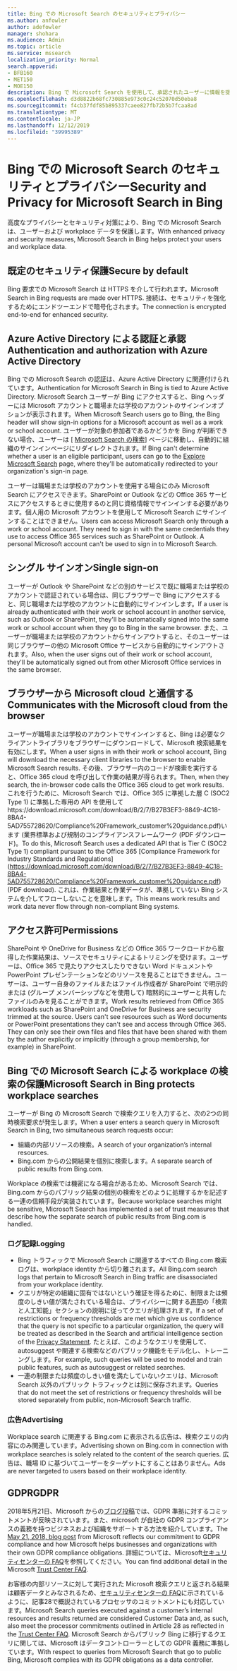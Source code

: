 ```yaml
---
title: Bing での Microsoft Search のセキュリティとプライバシー
ms.author: anfowler
author: adefowler
manager: shohara
ms.audience: Admin
ms.topic: article
ms.service: mssearch
localization_priority: Normal
search.appverid:
- BFB160
- MET150
- MOE150
description: Bing で Microsoft Search を使用して、承認されたユーザーに情報を提供しながら、会社のデータとエンドユーザーを保護する
ms.openlocfilehash: d3d8822b68fc730885e973c0c24c52070d50eba8
ms.sourcegitcommit: f4cb37fdf85b895337caee827fb72b5b7fcaa8ad
ms.translationtype: MT
ms.contentlocale: ja-JP
ms.lasthandoff: 12/12/2019
ms.locfileid: "39995389"
---
```

# <a name="security-and-privacy-for-microsoft-search-in-bing"></a><span data-ttu-id="eb5a0-103">Bing での Microsoft Search のセキュリティとプライバシー</span><span class="sxs-lookup"><span data-stu-id="eb5a0-103">Security and Privacy for Microsoft Search in Bing</span></span>

<span data-ttu-id="eb5a0-104">高度なプライバシーとセキュリティ対策により、Bing での Microsoft Search は、ユーザーおよび workplace データを保護します。</span><span class="sxs-lookup"><span data-stu-id="eb5a0-104">With enhanced privacy and security measures, Microsoft Search in Bing helps protect your users and workplace data.</span></span>

## <a name="secure-by-default"></a><span data-ttu-id="eb5a0-105">既定のセキュリティ保護</span><span class="sxs-lookup"><span data-stu-id="eb5a0-105">Secure by default</span></span>

<span data-ttu-id="eb5a0-106">Bing 要求での Microsoft Search は HTTPS を介して行われます。</span><span class="sxs-lookup"><span data-stu-id="eb5a0-106">Microsoft Search in Bing requests are made over HTTPS.</span></span> <span data-ttu-id="eb5a0-107">接続は、セキュリティを強化するためにエンドツーエンドで暗号化されます。</span><span class="sxs-lookup"><span data-stu-id="eb5a0-107">The connection is encrypted end-to-end for enhanced security.</span></span>
  
## <a name="authentication-and-authorization-with-azure-active-directory"></a><span data-ttu-id="eb5a0-108">Azure Active Directory による認証と承認</span><span class="sxs-lookup"><span data-stu-id="eb5a0-108">Authentication and authorization with Azure Active Directory</span></span>

<span data-ttu-id="eb5a0-109">Bing での Microsoft Search の認証は、Azure Active Directory に関連付けられています。</span><span class="sxs-lookup"><span data-stu-id="eb5a0-109">Authentication for Microsoft Search in Bing is tied to Azure Active Directory.</span></span> <span data-ttu-id="eb5a0-110">Microsoft Search ユーザーが Bing にアクセスすると、Bing ヘッダーには Microsoft アカウントと職場または学校のアカウントのサインインオプションが表示されます。</span><span class="sxs-lookup"><span data-stu-id="eb5a0-110">When Microsoft Search users go to Bing, the Bing header will show sign-in options for a Microsoft account as well as a work or school account.</span></span> <span data-ttu-id="eb5a0-111">ユーザーが対象の参加者であるかどうかを Bing が判断できない場合、ユーザーは [ [Microsoft Search の検索](https://www.bing.com/business/explore)] ページに移動し、自動的に組織のサインインページにリダイレクトされます。</span><span class="sxs-lookup"><span data-stu-id="eb5a0-111">If Bing can't determine whether a user is an eligible participant, users can go to the [Explore Microsoft Search](https://www.bing.com/business/explore) page, where they'll be automatically redirected to your organization's sign-in page.</span></span>
 
<span data-ttu-id="eb5a0-p103">ユーザーは職場または学校のアカウントを使用する場合にのみ Microsoft Search にアクセスできます。SharePoint or Outlook などの Office 365 サービスにアクセスするときに使用するのと同じ資格情報でサインインする必要があります。個人用の Microsoft アカウントを使用して Microsoft Search にサインインすることはできません。</span><span class="sxs-lookup"><span data-stu-id="eb5a0-p103">Users can access Microsoft Search only through a work or school account. They need to sign in with the same credentials they use to access Office 365 services such as SharePoint or Outlook. A personal Microsoft account can't be used to sign in to Microsoft Search.</span></span>
    
## <a name="single-sign-on"></a><span data-ttu-id="eb5a0-115">シングル サインオン</span><span class="sxs-lookup"><span data-stu-id="eb5a0-115">Single sign-on</span></span>

<span data-ttu-id="eb5a0-116">ユーザーが Outlook や SharePoint などの別のサービスで既に職場または学校のアカウントで認証されている場合は、同じブラウザーで Bing にアクセスすると、同じ職場または学校のアカウントに自動的にサインインします。</span><span class="sxs-lookup"><span data-stu-id="eb5a0-116">If a user is already authenticated with their work or school account in another service, such as Outlook or SharePoint, they'll be automatically signed into the same work or school account when they go to Bing in the same browser.</span></span> <span data-ttu-id="eb5a0-117">また、ユーザーが職場または学校のアカウントからサインアウトすると、そのユーザーは同じブラウザーの他の Microsoft Office サービスから自動的にサインアウトされます。</span><span class="sxs-lookup"><span data-stu-id="eb5a0-117">Also, when the user signs out of their work or school account, they'll be automatically signed out from other Microsoft Office services in the same browser.</span></span>
  
## <a name="communicates-with-the-microsoft-cloud-from-the-browser"></a><span data-ttu-id="eb5a0-118">ブラウザーから Microsoft cloud と通信する</span><span class="sxs-lookup"><span data-stu-id="eb5a0-118">Communicates with the Microsoft cloud from the browser</span></span>

<span data-ttu-id="eb5a0-119">ユーザーが職場または学校のアカウントでサインインすると、Bing は必要なクライアントライブラリをブラウザーにダウンロードして、Microsoft 検索結果を有効にします。</span><span class="sxs-lookup"><span data-stu-id="eb5a0-119">When a user signs in with their work or school account, Bing will download the necessary client libraries to the browser to enable Microsoft Search results.</span></span> <span data-ttu-id="eb5a0-120">その後、ブラウザー内のコードが検索を実行すると、Office 365 cloud を呼び出して作業の結果が得られます。</span><span class="sxs-lookup"><span data-stu-id="eb5a0-120">Then, when they search, the in-browser code calls the Office 365 cloud to get work results.</span></span> <span data-ttu-id="eb5a0-121">これを行うために、Microsoft Search では、Office 365 に準拠した層 C (SOC2 Type 1) に準拠した専用の API を使用してhttps://download.microsoft.com/download/B/2/7/B27B3EF3-8849-4C18-8BA4-5AD755728620/Compliance%20Framework_customer%20guidance.pdf)います (業界標準および規制のコンプライアンスフレームワーク (PDF ダウンロード)。</span><span class="sxs-lookup"><span data-stu-id="eb5a0-121">To do this, Microsoft Search uses a dedicated API that is Tier C (SOC2 Type 1) compliant pursuant to the Office 365 [Compliance Framework for Industry Standards and Regulations] (https://download.microsoft.com/download/B/2/7/B27B3EF3-8849-4C18-8BA4-5AD755728620/Compliance%20Framework_customer%20guidance.pdf) (PDF download).</span></span> <span data-ttu-id="eb5a0-122">これは、作業結果と作業データが、準拠していない Bing システムを介してフローしないことを意味します。</span><span class="sxs-lookup"><span data-stu-id="eb5a0-122">This means work results and work data never flow through non-compliant Bing systems.</span></span>
  
## <a name="permissions"></a><span data-ttu-id="eb5a0-123">アクセス許可</span><span class="sxs-lookup"><span data-stu-id="eb5a0-123">Permissions</span></span>

<span data-ttu-id="eb5a0-p106">SharePoint や OneDrive for Business などの Office 365 ワークロードから取得した作業結果は、ソースでセキュリティによるトリミングを受けます。ユーザーは、Office 365 で見たりアクセスしたりできない Word ドキュメントや PowerPoint プレゼンテーションなどのリソースを見ることはできません。ユーザーは、ユーザー自身のファイルまたはファイル作成者が SharePoint で明示的または (グループ メンバーシップなどを使用して) 暗黙的にユーザーと共有したファイルのみを見ることができます。</span><span class="sxs-lookup"><span data-stu-id="eb5a0-p106">Work results retrieved from Office 365 workloads such as SharePoint and OneDrive for Business are security trimmed at the source. Users can't see resources such as Word documents or PowerPoint presentations they can't see and access through Office 365. They can only see their own files and files that have been shared with them by the author explicitly or implicitly (through a group membership, for example) in SharePoint.</span></span>

## <a name="microsoft-search-in-bing-protects-workplace-searches"></a><span data-ttu-id="eb5a0-127">Bing での Microsoft Search による workplace の検索の保護</span><span class="sxs-lookup"><span data-stu-id="eb5a0-127">Microsoft Search in Bing protects workplace searches</span></span>

<span data-ttu-id="eb5a0-128">ユーザーが Bing の Microsoft Search で検索クエリを入力すると、次の2つの同時検索要求が発生します。</span><span class="sxs-lookup"><span data-stu-id="eb5a0-128">When a user enters a search query in Microsoft Search in Bing, two simultaneous search requests occur:</span></span>

- <span data-ttu-id="eb5a0-129">組織の内部リソースの検索。</span><span class="sxs-lookup"><span data-stu-id="eb5a0-129">A search of your organization’s internal resources.</span></span>
- <span data-ttu-id="eb5a0-130">Bing.com からの公開結果を個別に検索します。</span><span class="sxs-lookup"><span data-stu-id="eb5a0-130">A separate search of public results from Bing.com.</span></span>

<span data-ttu-id="eb5a0-131">Workplace の検索では機密になる場合があるため、Microsoft Search では、Bing.com からのパブリック結果の個別の検索をどのように処理するかを記述する一連の信頼手段が実装されています。</span><span class="sxs-lookup"><span data-stu-id="eb5a0-131">Because workplace searches might be sensitive, Microsoft Search has implemented a set of trust measures that describe how the separate search of public results from Bing.com is handled.</span></span>

### <a name="logging"></a><span data-ttu-id="eb5a0-132">ログ記録</span><span class="sxs-lookup"><span data-stu-id="eb5a0-132">Logging</span></span>

<Need an intro paragraph here>

- <span data-ttu-id="eb5a0-133">Bing トラフィックで Microsoft Search に関連するすべての Bing.com 検索ログは、workplace identity から切り離されます。</span><span class="sxs-lookup"><span data-stu-id="eb5a0-133">All Bing.com search logs that pertain to Microsoft Search in Bing traffic are disassociated from your workplace identity.</span></span>
- <span data-ttu-id="eb5a0-134">クエリが特定の組織に固有ではないという確証を得るために、制限または頻度のしきい値が満たされている場合は、プライバシーに関する[声明](https://privacy.microsoft.com/privacystatement)の「検索と人工知能」セクションの説明に従ってクエリが処理されます。</span><span class="sxs-lookup"><span data-stu-id="eb5a0-134">If a set of restrictions or frequency thresholds are met which give us confidence that the query is not specific to a particular organization, the query will be treated as described in the Search and artificial intelligence section of the [Privacy Statement](https://privacy.microsoft.com/privacystatement).</span></span> <span data-ttu-id="eb5a0-135">たとえば、このようなクエリを使用して、autosuggest や関連する検索などのパブリック機能をモデル化し、トレーニングします。</span><span class="sxs-lookup"><span data-stu-id="eb5a0-135">For example, such queries will be used to model and train public features, such as autosuggest or related searches.</span></span>
- <span data-ttu-id="eb5a0-136">一連の制限または頻度のしきい値を満たしていないクエリは、Microsoft Search 以外のパブリック トラフィックとは別に保存されます。</span><span class="sxs-lookup"><span data-stu-id="eb5a0-136">Queries that do not meet the set of restrictions or frequency thresholds will be stored separately from public, non-Microsoft Search traffic.</span></span>

### <a name="advertising"></a><span data-ttu-id="eb5a0-137">広告</span><span class="sxs-lookup"><span data-stu-id="eb5a0-137">Advertising</span></span>

<span data-ttu-id="eb5a0-138">Workplace search に関連する Bing.com に表示される広告は、検索クエリの内容にのみ関連しています。</span><span class="sxs-lookup"><span data-stu-id="eb5a0-138">Advertising shown on Bing.com in connection with workplace searches is solely related to the content of the search queries.</span></span> <span data-ttu-id="eb5a0-139">広告は、職場 ID に基づいてユーザーをターゲットにすることはありません。</span><span class="sxs-lookup"><span data-stu-id="eb5a0-139">Ads are never targeted to users based on their workplace identity.</span></span>
     
## <a name="gdpr"></a><span data-ttu-id="eb5a0-140">GDPR</span><span class="sxs-lookup"><span data-stu-id="eb5a0-140">GDPR</span></span>

<span data-ttu-id="eb5a0-141">2018年5月21日、Microsoft からの[ブログ投稿](https://blogs.microsoft.com/on-the-issues/2018/05/21/microsofts-commitment-to-gdpr-privacy-and-putting-customers-in-control-of-their-own-data/)では、GDPR 準拠に対するコミットメントが反映されています。また、microsoft が自社の GDPR コンプライアンスの義務を持つビジネスおよび組織をサポートする方法を紹介しています。</span><span class="sxs-lookup"><span data-stu-id="eb5a0-141">The [May 21, 2018, blog post](https://blogs.microsoft.com/on-the-issues/2018/05/21/microsofts-commitment-to-gdpr-privacy-and-putting-customers-in-control-of-their-own-data/) from Microsoft reflects our commitment to GDPR compliance and how Microsoft helps businesses and organizations with their own GDPR compliance obligations.</span></span> <span data-ttu-id="eb5a0-142">詳細については、Microsoft[セキュリティセンターの FAQ](https://www.microsoft.com/trustcenter/privacy/gdpr/gdpr-faqs)を参照してください。</span><span class="sxs-lookup"><span data-stu-id="eb5a0-142">You can find additional detail in the Microsoft [Trust Center FAQ](https://www.microsoft.com/trustcenter/privacy/gdpr/gdpr-faqs).</span></span> 

<span data-ttu-id="eb5a0-143">お客様の内部リソースに対して実行された Microsoft 検索クエリと返される結果は顧客データとみなされるため、[セキュリティセンターの FAQ](https://www.microsoft.com/trustcenter/privacy/gdpr/gdpr-faqs)に示されているように、記事28で概説されているプロセッサのコミットメントにも対応しています。</span><span class="sxs-lookup"><span data-stu-id="eb5a0-143">Microsoft Search queries executed against a customer’s internal resources and results returned are considered Customer Data and, as such, also  meet the processor commitments outlined in Article 28 as reflected in the [Trust Center FAQ](https://www.microsoft.com/trustcenter/privacy/gdpr/gdpr-faqs).</span></span> <span data-ttu-id="eb5a0-144">Microsoft Search からパブリック Bing に移行するクエリに関しては、Microsoft はデータコントローラーとしての GDPR 義務に準拠しています。</span><span class="sxs-lookup"><span data-stu-id="eb5a0-144">With respect to queries from Microsoft Search that go to public Bing, Microsoft complies with its GDPR obligations as a data controller.</span></span>

